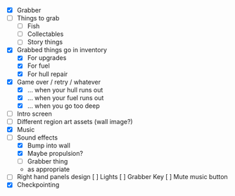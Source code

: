 -   [x] Grabber
-   [ ] Things to grab
    -   [ ] Fish
    -   [ ] Collectables
    -   [ ] Story things
-   [x] Grabbed things go in inventory
    -   [x] For upgrades
    -   [x] For fuel
    -   [x] For hull repair
-   [x] Game over / retry / whatever
    -   [x] ... when your hull runs out
    -   [x] ... when your fuel runs out
    -   [x] ... when you go too deep
-   [ ] Intro screen
-   [ ] Different region art assets (wall image?)
-   [x] Music
-   [ ] Sound effects
    -   [x] Bump into wall
    -   [x] Maybe propulsion?
    -   [ ] Grabber thing
    -   as appropriate
-   [ ] Right hand panels design
        [ ] Lights
        [ ] Grabber Key
        [ ] Mute music button
-   [x] Checkpointing
